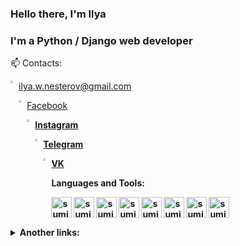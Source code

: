 ### Hello there, I'm Ilya
### I'm a Python / Django web developer

📫 Contacts: 

<img width="2%" align="left" src="https://www.vectorlogo.zone/logos/gmail/gmail-icon.svg"> ilya.w.nesterov@gmail.com

<img width="2%" align="left" src="https://www.vectorlogo.zone/logos/facebook/facebook-icon.svg"> <a href="https://www.facebook.com/ilya.nesterov.39">Facebook</a>
<b />

<img width="2%" align="left" src="https://www.vectorlogo.zone/logos/instagram/instagram-icon.svg"><a href="https://www.instagram.com/ilushanester">Instagram</a>
<b />

<img width="2%" align="left" src="https://www.vectorlogo.zone/logos/telegram/telegram-icon.svg"><a href="https://t.me/sakkadas">Telegram</a>
<b />

<img width="2%" align="left" src="https://www.vectorlogo.zone/logos/vk/vk-icon.svg"><a href="https://vk.com/id14964597">VK</a>


Languages and Tools:⠀
<p>⠀⠀⠀⠀⠀⠀⠀⠀         ⠀⠀⠀⠀       
<img align="left" alt="sumit" width="33px" src="https://img.icons8.com/color/64/000000/python.png"/>
<img align="left" alt="sumit" width="33px" src="https://img.icons8.com/color/48/000000/django.png"/>
<img align="left" alt="sumit" width="33px" src="https://img.icons8.com/color/64/000000/html-5.png"/>
<img align="left" alt="sumit" width="33px" src="https://img.icons8.com/color/48/000000/css3.png"/>
<img align="left" alt="sumit" width="33px" src="https://img.icons8.com/color/48/000000/bootstrap.png"/>
<img align="left" alt="sumit" width="33px" src="https://img.icons8.com/color/48/000000/sql.png"/>
<img align="left" alt="sumit" width="33px" src="https://img.icons8.com/color/48/000000/postgreesql.png"/>
<img align="left" alt="sumit" width="33px" src="https://img.icons8.com/color/48/000000/linux.png"/>
</p>

<br />

<details>
<summary> Another links: </summary>

<img width="2%" align="left" src="https://stepik.org/static/frontend/mobile-banner/stepik_logotype_square_black.svg"> [Stepik](https://stepik.org/users/260029519)
<br />
<img width="2%" align="left" src=https://www.codewars.com/assets/logos/logo-61192cf7c75904d495e7ad69695fbf0bffd965bc3e17ac60f6c6b475304db09d.svg> [Codewars](https://www.codewars.com/users/Sakkadas)
 <br />
 <img width="2%" align="left" src=https://upload.wikimedia.org/wikipedia/commons/1/19/LeetCode_logo_black.png> [LeetCode](https://leetcode.com/Sakkadas/)
</details>

